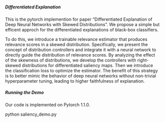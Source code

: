 ##### Differentiated Explanation

This is the pytorch implemention for paper “Differentiated Explanation of Deep Neural Networks with Skewed Distributions”. We propose a simple but efficent approch for the differentiated explanations of black-box classifiers.

To do this, we introduce a trainable relevance estimator that produces relevance scores in a skewed distribution. Specifically, we present the concept of distribution controllers and integrate it with a neural network to directly guide the distribution of relevance scores. By analyzing the effect of the skewness of distributions, we develop the controllers with right-skewed distributions for differentiated saliency maps. Then we introduce the classification loss to optimize the estimator. The benefit of this strategy is to better mimic the behavior of deep neural networks without non-trivial hyperparameter tuning, leading to higher faithfulness of explanation.

##### Running the Demo
Our code is implemented on Pytorch 1.1.0.

python saliency_demo.py
